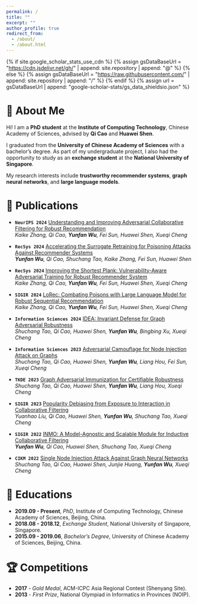 ```yaml
---
permalink: /
title: ""
excerpt: ""
author_profile: true
redirect_from: 
  - /about/
  - /about.html
---
```


{% if site.google_scholar_stats_use_cdn %}
{% assign gsDataBaseUrl = "https://cdn.jsdelivr.net/gh/" | append: site.repository | append: "@" %}
{% else %}
{% assign gsDataBaseUrl = "https://raw.githubusercontent.com/" | append: site.repository | append: "/" %}
{% endif %}
{% assign url = gsDataBaseUrl | append: "google-scholar-stats/gs_data_shieldsio.json" %}

<span class='anchor' id='about-me'></span>

# 👋 About Me

Hi! I am a **PhD student** at the **Institute of Computing Technology**, Chinese Academy of Sciences, advised by **Qi Cao** and **Huawei Shen**.

I graduated from the **University of Chinese Academy of Sciences** with a bachelor’s degree. 
As part of my undergraduate project, I also had the opportunity to study as an **exchange student** at the **National University of Singapore**.

My research interests include **trustworthy recommender systems**, **graph neural networks**, and **large language models**.

# 📝 Publications
- **`NeurIPS 2024`** [Understanding and Improving Adversarial Collaborative Filtering for Robust Recommendation](https://arxiv.org/abs/2410.22844)  
  *Kaike Zhang, Qi Cao, **Yunfan Wu**, Fei Sun, Huawei Shen, Xueqi Cheng*

- **`RecSys 2024`** [Accelerating the Surrogate Retraining for Poisoning Attacks Against Recommender Systems](https://dl.acm.org/doi/abs/10.1145/3640457.3688148)  
  ***Yunfan Wu**, Qi Cao, Shuchang Tao, Kaike Zhang, Fei Sun, Huawei Shen*

- **`RecSys 2024`** [Improving the Shortest Plank: Vulnerability-Aware Adversarial Training for Robust Recommender System](https://dl.acm.org/doi/abs/10.1145/3640457.3688120)  
  *Kaike Zhang, Qi Cao, **Yunfan Wu**, Fei Sun, Huawei Shen, Xueqi Cheng*

- **`SIGIR 2024`** [LoRec: Combating Poisons with Large Language Model for Robust Sequential Recommendation](https://dl.acm.org/doi/abs/10.1145/3626772.3657684)  
  *Kaike Zhang, Qi Cao, **Yunfan Wu**, Fei Sun, Huawei Shen, Xueqi Cheng*

- **`Information Sciences 2024`** [IDEA: Invariant Defense for Graph Adversarial Robustness](https://www.sciencedirect.com/science/article/abs/pii/S0020025524010855)  
  *Shuchang Tao, Qi Cao, Huawei Shen, **Yunfan Wu**, Bingbing Xu, Xueqi Cheng*

- **`Information Sciences 2023`** [Adversarial Camouflage for Node Injection Attack on Graphs](https://www.sciencedirect.com/science/article/abs/pii/S0020025523011969)  
  *Shuchang Tao, Qi Cao, Huawei Shen, **Yunfan Wu**, Liang Hou, Fei Sun, Xueqi Cheng*

- **`TKDE 2023`** [Graph Adversarial Immunization for Certifiable Robustness](https://ieeexplore.ieee.org/abstract/document/10237327/)  
  *Shuchang Tao, Qi Cao, Huawei Shen, **Yunfan Wu**, Liang Hou, Xueqi Cheng*

- **`SIGIR 2023`** [Popularity Debiasing from Exposure to Interaction in Collaborative Filtering](https://dl.acm.org/doi/abs/10.1145/3539618.3591947)  
  *Yuanhao Liu, Qi Cao, Huawei Shen, **Yunfan Wu**, Shuchang Tao, Xueqi Cheng*

- **`SIGIR 2022`** [INMO: A Model-Agnostic and Scalable Module for Inductive Collaborative Filtering](https://dl.acm.org/doi/abs/10.1145/3477495.3532000)  
  ***Yunfan Wu**, Qi Cao, Huawei Shen, Shuchang Tao, Xueqi Cheng*

- **`CIKM 2022`** [Single Node Injection Attack Against Graph Neural Networks](https://dl.acm.org/doi/abs/10.1145/3459637.3482393)  
  *Shuchang Tao, Qi Cao, Huawei Shen, Junjie Huang, **Yunfan Wu**, Xueqi Cheng*

# 📖 Educations

- **2019.09 - Present**, *PhD*, Institute of Computing Technology, Chinese Academy of Sciences, Beijing, China.  
- **2018.08 - 2018.12**, *Exchange Student*, National University of Singapore, Singapore.  
- **2015.09 - 2019.06**, *Bachelor’s Degree*, University of Chinese Academy of Sciences, Beijing, China.  


# 🏆 Competitions

- **2017** - *Gold Medal*, ACM-ICPC Asia Regional Contest (Shenyang Site).  
- **2013** - *First Prize*, National Olympiad in Informatics in Provinces (NOIP).
